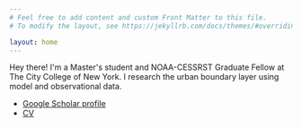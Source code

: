 ```yaml
---
# Feel free to add content and custom Front Matter to this file.
# To modify the layout, see https://jekyllrb.com/docs/themes/#overriding-theme-defaults

layout: home
---
```


Hey there! I'm a Master's student and NOAA-CESSRST Graduate Fellow at The City College of New York. I research the urban boundary layer using model and observational data.

- [Google Scholar profile](https://scholar.google.com/citations?user=pNLWaJAAAAAJ&hl=en)
- [CV](https://mr-gabrielrios.github.io/files/gabriel_rios_cv.pdf)